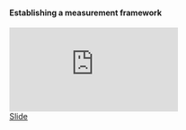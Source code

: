 <h4>Establishing a measurement framework </h4>

<iframe src="https://www.youtube.com/embed/swG8GD2s4Oo?si=4xwwvkQ1DzaRHRAy" title="YouTube video player" frameborder="0" allow="accelerometer; autoplay; clipboard-write; encrypted-media; gyroscope; picture-in-picture; web-share" allowfullscreen></iframe>

<div class="supplementary">
    <a href=""> Slide</a>
</div>